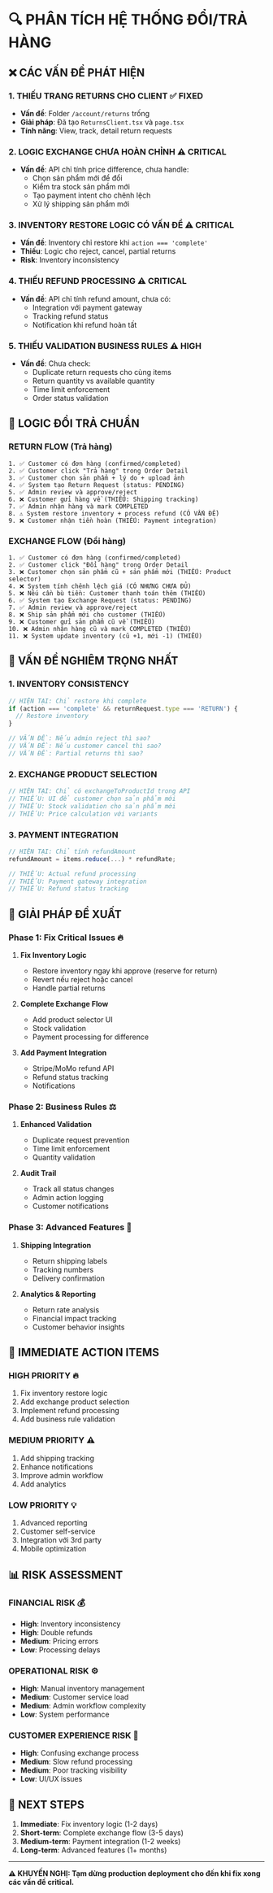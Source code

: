 # 🔍 PHÂN TÍCH HỆ THỐNG ĐỔI/TRẢ HÀNG

## ❌ **CÁC VẤN ĐỀ PHÁT HIỆN**

### 1. **THIẾU TRANG RETURNS CHO CLIENT** ✅ FIXED
- **Vấn đề**: Folder `/account/returns` trống
- **Giải pháp**: Đã tạo `ReturnsClient.tsx` và `page.tsx`
- **Tính năng**: View, track, detail return requests

### 2. **LOGIC EXCHANGE CHƯA HOÀN CHỈNH** ⚠️ CRITICAL
- **Vấn đề**: API chỉ tính price difference, chưa handle:
  - Chọn sản phẩm mới để đổi
  - Kiểm tra stock sản phẩm mới  
  - Tạo payment intent cho chênh lệch
  - Xử lý shipping sản phẩm mới

### 3. **INVENTORY RESTORE LOGIC CÓ VẤN ĐỀ** ⚠️ CRITICAL
- **Vấn đề**: Inventory chỉ restore khi `action === 'complete'`
- **Thiếu**: Logic cho reject, cancel, partial returns
- **Risk**: Inventory inconsistency

### 4. **THIẾU REFUND PROCESSING** ⚠️ CRITICAL  
- **Vấn đề**: API chỉ tính refund amount, chưa có:
  - Integration với payment gateway
  - Tracking refund status
  - Notification khi refund hoàn tất

### 5. **THIẾU VALIDATION BUSINESS RULES** ⚠️ HIGH
- **Vấn đề**: Chưa check:
  - Duplicate return requests cho cùng items
  - Return quantity vs available quantity
  - Time limit enforcement
  - Order status validation

## 🔄 **LOGIC ĐỔI TRẢ CHUẨN**

### **RETURN FLOW (Trả hàng)**
```
1. ✅ Customer có đơn hàng (confirmed/completed)
2. ✅ Customer click "Trả hàng" trong Order Detail  
3. ✅ Customer chọn sản phẩm + lý do + upload ảnh
4. ✅ System tạo Return Request (status: PENDING)
5. ✅ Admin review và approve/reject
6. ❌ Customer gửi hàng về (THIẾU: Shipping tracking)
7. ✅ Admin nhận hàng và mark COMPLETED
8. ⚠️ System restore inventory + process refund (CÓ VẤN ĐỀ)
9. ❌ Customer nhận tiền hoàn (THIẾU: Payment integration)
```

### **EXCHANGE FLOW (Đổi hàng)** 
```
1. ✅ Customer có đơn hàng (confirmed/completed)
2. ✅ Customer click "Đổi hàng" trong Order Detail
3. ❌ Customer chọn sản phẩm cũ + sản phẩm mới (THIẾU: Product selector)
4. ❌ System tính chênh lệch giá (CÓ NHƯNG CHƯA ĐỦ)
5. ❌ Nếu cần bù tiền: Customer thanh toán thêm (THIẾU)
6. ✅ System tạo Exchange Request (status: PENDING)
7. ✅ Admin review và approve/reject
8. ❌ Ship sản phẩm mới cho customer (THIẾU)
9. ❌ Customer gửi sản phẩm cũ về (THIẾU)
10. ❌ Admin nhận hàng cũ và mark COMPLETED (THIẾU)
11. ❌ System update inventory (cũ +1, mới -1) (THIẾU)
```

## 🚨 **VẤN ĐỀ NGHIÊM TRỌNG NHẤT**

### **1. INVENTORY CONSISTENCY** 
```typescript
// HIỆN TẠI: Chỉ restore khi complete
if (action === 'complete' && returnRequest.type === 'RETURN') {
  // Restore inventory
}

// VẤN ĐỀ: Nếu admin reject thì sao?
// VẤN ĐỀ: Nếu customer cancel thì sao?
// VẤN ĐỀ: Partial returns thì sao?
```

### **2. EXCHANGE PRODUCT SELECTION**
```typescript
// HIỆN TẠI: Chỉ có exchangeToProductId trong API
// THIẾU: UI để customer chọn sản phẩm mới
// THIẾU: Stock validation cho sản phẩm mới
// THIẾU: Price calculation với variants
```

### **3. PAYMENT INTEGRATION**
```typescript
// HIỆN TẠI: Chỉ tính refundAmount
refundAmount = items.reduce(...) * refundRate;

// THIẾU: Actual refund processing
// THIẾU: Payment gateway integration  
// THIẾU: Refund status tracking
```

## 🔧 **GIẢI PHÁP ĐỀ XUẤT**

### **Phase 1: Fix Critical Issues** 🔥
1. **Fix Inventory Logic**
   - Restore inventory ngay khi approve (reserve for return)
   - Revert nếu reject hoặc cancel
   - Handle partial returns

2. **Complete Exchange Flow**
   - Add product selector UI
   - Stock validation
   - Payment processing for difference

3. **Add Payment Integration**
   - Stripe/MoMo refund API
   - Refund status tracking
   - Notifications

### **Phase 2: Business Rules** ⚖️
1. **Enhanced Validation**
   - Duplicate request prevention
   - Time limit enforcement
   - Quantity validation

2. **Audit Trail**
   - Track all status changes
   - Admin action logging
   - Customer notifications

### **Phase 3: Advanced Features** 🚀
1. **Shipping Integration**
   - Return shipping labels
   - Tracking numbers
   - Delivery confirmation

2. **Analytics & Reporting**
   - Return rate analysis
   - Financial impact tracking
   - Customer behavior insights

## 🎯 **IMMEDIATE ACTION ITEMS**

### **HIGH PRIORITY** 🔥
1. Fix inventory restore logic
2. Add exchange product selection
3. Implement refund processing
4. Add business rule validation

### **MEDIUM PRIORITY** ⚠️
1. Add shipping tracking
2. Enhance notifications
3. Improve admin workflow
4. Add analytics

### **LOW PRIORITY** 💡
1. Advanced reporting
2. Customer self-service
3. Integration với 3rd party
4. Mobile optimization

## 📊 **RISK ASSESSMENT**

### **FINANCIAL RISK** 💰
- **High**: Inventory inconsistency
- **High**: Double refunds
- **Medium**: Pricing errors
- **Low**: Processing delays

### **OPERATIONAL RISK** ⚙️
- **High**: Manual inventory management
- **Medium**: Customer service load
- **Medium**: Admin workflow complexity
- **Low**: System performance

### **CUSTOMER EXPERIENCE RISK** 👥
- **High**: Confusing exchange process
- **Medium**: Slow refund processing
- **Medium**: Poor tracking visibility
- **Low**: UI/UX issues

## 🎯 **NEXT STEPS**

1. **Immediate**: Fix inventory logic (1-2 days)
2. **Short-term**: Complete exchange flow (3-5 days)  
3. **Medium-term**: Payment integration (1-2 weeks)
4. **Long-term**: Advanced features (1+ months)

---

**⚠️ KHUYẾN NGHỊ: Tạm dừng production deployment cho đến khi fix xong các vấn đề critical.**
